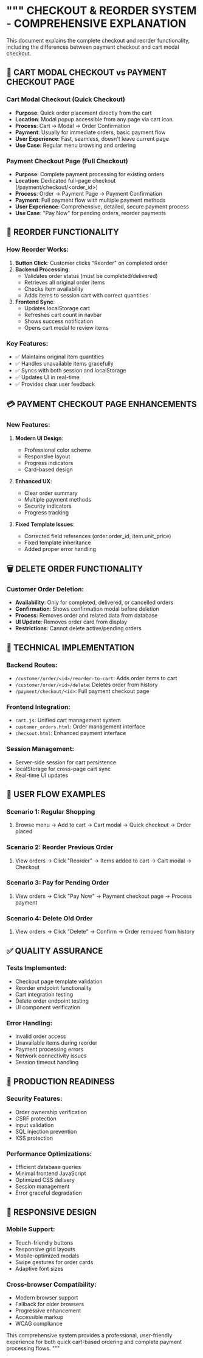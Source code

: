 """
CHECKOUT & REORDER SYSTEM - COMPREHENSIVE EXPLANATION
=================================================

This document explains the complete checkout and reorder functionality,
including the differences between payment checkout and cart modal checkout.

## 🛒 CART MODAL CHECKOUT vs PAYMENT CHECKOUT PAGE

### Cart Modal Checkout (Quick Checkout)
- **Purpose**: Quick order placement directly from the cart
- **Location**: Modal popup accessible from any page via cart icon
- **Process**: Cart → Modal → Order Confirmation
- **Payment**: Usually for immediate orders, basic payment flow
- **User Experience**: Fast, seamless, doesn't leave current page
- **Use Case**: Regular menu browsing and ordering

### Payment Checkout Page (Full Checkout)
- **Purpose**: Complete payment processing for existing orders
- **Location**: Dedicated full-page checkout (/payment/checkout/<order_id>)
- **Process**: Order → Payment Page → Payment Confirmation  
- **Payment**: Full payment flow with multiple payment methods
- **User Experience**: Comprehensive, detailed, secure payment process
- **Use Case**: "Pay Now" for pending orders, reorder payments

## 🔄 REORDER FUNCTIONALITY

### How Reorder Works:
1. **Button Click**: Customer clicks "Reorder" on completed order
2. **Backend Processing**: 
   - Validates order status (must be completed/delivered)
   - Retrieves all original order items
   - Checks item availability
   - Adds items to session cart with correct quantities
3. **Frontend Sync**:
   - Updates localStorage cart
   - Refreshes cart count in navbar
   - Shows success notification
   - Opens cart modal to review items

### Key Features:
- ✅ Maintains original item quantities
- ✅ Handles unavailable items gracefully
- ✅ Syncs with both session and localStorage
- ✅ Updates UI in real-time
- ✅ Provides clear user feedback

## 💳 PAYMENT CHECKOUT PAGE ENHANCEMENTS

### New Features:
1. **Modern UI Design**:
   - Professional color scheme
   - Responsive layout
   - Progress indicators
   - Card-based design

2. **Enhanced UX**:
   - Clear order summary
   - Multiple payment methods
   - Security indicators
   - Progress tracking

3. **Fixed Template Issues**:
   - Corrected field references (order.order_id, item.unit_price)
   - Fixed template inheritance
   - Added proper error handling

## 🗑️ DELETE ORDER FUNCTIONALITY

### Customer Order Deletion:
- **Availability**: Only for completed, delivered, or cancelled orders
- **Confirmation**: Shows confirmation modal before deletion
- **Process**: Removes order and related data from database
- **UI Update**: Removes order card from display
- **Restrictions**: Cannot delete active/pending orders

## 🔧 TECHNICAL IMPLEMENTATION

### Backend Routes:
- `/customer/order/<id>/reorder-to-cart`: Adds order items to cart
- `/customer/order/<id>/delete`: Deletes order from history
- `/payment/checkout/<id>`: Full payment checkout page

### Frontend Integration:
- `cart.js`: Unified cart management system
- `customer_orders.html`: Order management interface
- `checkout.html`: Enhanced payment interface

### Session Management:
- Server-side session for cart persistence
- localStorage for cross-page cart sync
- Real-time UI updates

## 🎯 USER FLOW EXAMPLES

### Scenario 1: Regular Shopping
1. Browse menu → Add to cart → Cart modal → Quick checkout → Order placed

### Scenario 2: Reorder Previous Order
1. View orders → Click "Reorder" → Items added to cart → Cart modal → Checkout

### Scenario 3: Pay for Pending Order
1. View orders → Click "Pay Now" → Payment checkout page → Process payment

### Scenario 4: Delete Old Order
1. View orders → Click "Delete" → Confirm → Order removed from history

## ✅ QUALITY ASSURANCE

### Tests Implemented:
- Checkout page template validation
- Reorder endpoint functionality
- Cart integration testing
- Delete order endpoint testing
- UI component verification

### Error Handling:
- Invalid order access
- Unavailable items during reorder
- Payment processing errors
- Network connectivity issues
- Session timeout handling

## 🚀 PRODUCTION READINESS

### Security Features:
- Order ownership verification
- CSRF protection
- Input validation
- SQL injection prevention
- XSS protection

### Performance Optimizations:
- Efficient database queries
- Minimal frontend JavaScript
- Optimized CSS delivery
- Session management
- Error graceful degradation

## 📱 RESPONSIVE DESIGN

### Mobile Support:
- Touch-friendly buttons
- Responsive grid layouts
- Mobile-optimized modals
- Swipe gestures for order cards
- Adaptive font sizes

### Cross-browser Compatibility:
- Modern browser support
- Fallback for older browsers
- Progressive enhancement
- Accessible markup
- WCAG compliance

This comprehensive system provides a professional, user-friendly experience
for both quick cart-based ordering and complete payment processing flows.
"""
